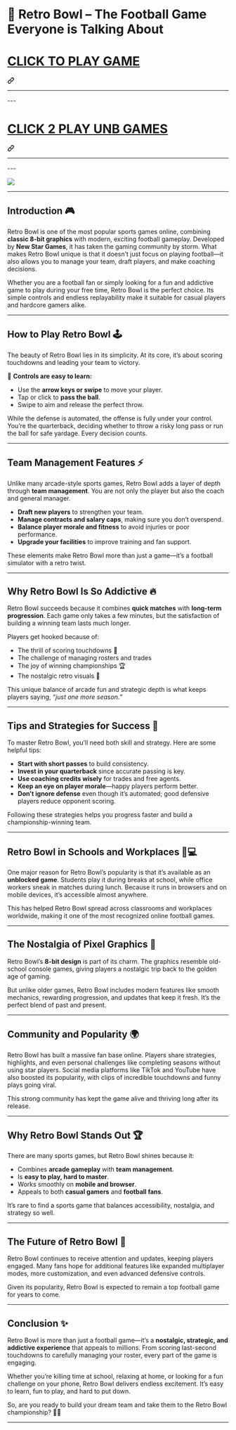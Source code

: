 # 🏈 Retro Bowl – The Football Game Everyone is Talking About

<div dir="auto"><div class="markdown-heading" dir="auto"><h1 dir="auto" class="heading-element"><a href="https://biolyze.space" rel="nofollow">CLICK TO PLAY GAME</a></h1><a id="user-content-click-to-play-game" class="anchor" aria-label="Permalink: CLICK TO PLAY GAME" href="#click-to-play-game"><svg class="octicon octicon-link" viewBox="0 0 16 16" version="1.1" width="16" height="16" aria-hidden="true"><path d="m7.775 3.275 1.25-1.25a3.5 3.5 0 1 1 4.95 4.95l-2.5 2.5a3.5 3.5 0 0 1-4.95 0 .751.751 0 0 1 .018-1.042.751.751 0 0 1 1.042-.018 1.998 1.998 0 0 0 2.83 0l2.5-2.5a2.002 2.002 0 0 0-2.83-2.83l-1.25 1.25a.751.751 0 0 1-1.042-.018.751.751 0 0 1-.018-1.042Zm-4.69 9.64a1.998 1.998 0 0 0 2.83 0l1.25-1.25a.751.751 0 0 1 1.042.018.751.751 0 0 1 .018 1.042l-1.25 1.25a3.5 3.5 0 1 1-4.95-4.95l2.5-2.5a3.5 3.5 0 0 1 4.95 0 .751.751 0 0 1-.018 1.042.751.751 0 0 1-1.042.018 1.998 1.998 0 0 0-2.83 0l-2.5 2.5a1.998 1.998 0 0 0 0 2.83Z"></path></svg></a></div><a id="user-content-click-to-play-game" aria-label="Permalink: CLICK TO PLAY GAME" href="#click-to-play-game"></a></div>
<hr>---
<div dir="auto"><div class="markdown-heading" dir="auto"><h1 dir="auto" class="heading-element"><a href="https://subjectnotes2.website" rel="nofollow">CLICK 2 PLAY UNB GAMES</a></h1><a id="user-content-click-2-play-unb-games" class="anchor" aria-label="Permalink: CLICK 2 PLAY UNB GAMES" href="#click-2-play-unb-games"><svg class="octicon octicon-link" viewBox="0 0 16 16" version="1.1" width="16" height="16" aria-hidden="true"><path d="m7.775 3.275 1.25-1.25a3.5 3.5 0 1 1 4.95 4.95l-2.5 2.5a3.5 3.5 0 0 1-4.95 0 .751.751 0 0 1 .018-1.042.751.751 0 0 1 1.042-.018 1.998 1.998 0 0 0 2.83 0l2.5-2.5a2.002 2.002 0 0 0-2.83-2.83l-1.25 1.25a.751.751 0 0 1-1.042-.018.751.751 0 0 1-.018-1.042Zm-4.69 9.64a1.998 1.998 0 0 0 2.83 0l1.25-1.25a.751.751 0 0 1 1.042.018.751.751 0 0 1 .018 1.042l-1.25 1.25a3.5 3.5 0 1 1-4.95-4.95l2.5-2.5a3.5 3.5 0 0 1 4.95 0 .751.751 0 0 1-.018 1.042.751.751 0 0 1-1.042.018 1.998 1.998 0 0 0-2.83 0l-2.5 2.5a1.998 1.998 0 0 0 0 2.83Z"></path></svg></a></div><a id="user-content-click-2-play-unb-games" aria-label="Permalink: CLICK 2 PLAY UNB GAMES" href="#click-2-play-unb-games"></a></div>
<hr>---
<p dir="auto"><a href="https://biolyze.space" rel="nofollow"><img src="https://camo.githubusercontent.com/d34f6714e059ec0e194ecf6c3917518ee36c076629394a5109f48b034b7eef52/68747470733a2f2f316c6573736f6e312e656d61696c2f67616d657a2e706e67" style="max-width: 100%;"></a></p>
<hr>

## Introduction 🎮

Retro Bowl is one of the most popular sports games online, combining **classic 8-bit graphics** with modern, exciting football gameplay. Developed by **New Star Games**, it has taken the gaming community by storm. What makes Retro Bowl unique is that it doesn’t just focus on playing football—it also allows you to manage your team, draft players, and make coaching decisions.

Whether you are a football fan or simply looking for a fun and addictive game to play during your free time, Retro Bowl is the perfect choice. Its simple controls and endless replayability make it suitable for casual players and hardcore gamers alike.

---

## How to Play Retro Bowl 🕹️

The beauty of Retro Bowl lies in its simplicity. At its core, it’s about scoring touchdowns and leading your team to victory.

🎯 **Controls are easy to learn:**

* Use the **arrow keys or swipe** to move your player.
* Tap or click to **pass the ball**.
* Swipe to aim and release the perfect throw.

While the defense is automated, the offense is fully under your control. You’re the quarterback, deciding whether to throw a risky long pass or run the ball for safe yardage. Every decision counts.

---

## Team Management Features ⚡

Unlike many arcade-style sports games, Retro Bowl adds a layer of depth through **team management**. You are not only the player but also the coach and general manager.

* **Draft new players** to strengthen your team.
* **Manage contracts and salary caps**, making sure you don’t overspend.
* **Balance player morale and fitness** to avoid injuries or poor performance.
* **Upgrade your facilities** to improve training and fan support.

These elements make Retro Bowl more than just a game—it’s a football simulator with a retro twist.

---

## Why Retro Bowl Is So Addictive 🔥

Retro Bowl succeeds because it combines **quick matches** with **long-term progression**. Each game only takes a few minutes, but the satisfaction of building a winning team lasts much longer.

Players get hooked because of:

* The thrill of scoring touchdowns 🏈
* The challenge of managing rosters and trades
* The joy of winning championships 🏆
* The nostalgic retro visuals 🎨

This unique balance of arcade fun and strategic depth is what keeps players saying, *“just one more season.”*

---

## Tips and Strategies for Success 🧠

To master Retro Bowl, you’ll need both skill and strategy. Here are some helpful tips:

* **Start with short passes** to build consistency.
* **Invest in your quarterback** since accurate passing is key.
* **Use coaching credits wisely** for trades and free agents.
* **Keep an eye on player morale**—happy players perform better.
* **Don’t ignore defense** even though it’s automated; good defensive players reduce opponent scoring.

Following these strategies helps you progress faster and build a championship-winning team.

---

## Retro Bowl in Schools and Workplaces 🏫💻

One major reason for Retro Bowl’s popularity is that it’s available as an **unblocked game**. Students play it during breaks at school, while office workers sneak in matches during lunch. Because it runs in browsers and on mobile devices, it’s accessible almost anywhere.

This has helped Retro Bowl spread across classrooms and workplaces worldwide, making it one of the most recognized online football games.

---

## The Nostalgia of Pixel Graphics 🎨

Retro Bowl’s **8-bit design** is part of its charm. The graphics resemble old-school console games, giving players a nostalgic trip back to the golden age of gaming.

But unlike older games, Retro Bowl includes modern features like smooth mechanics, rewarding progression, and updates that keep it fresh. It’s the perfect blend of past and present.

---

## Community and Popularity 🌍

Retro Bowl has built a massive fan base online. Players share strategies, highlights, and even personal challenges like completing seasons without using star players. Social media platforms like TikTok and YouTube have also boosted its popularity, with clips of incredible touchdowns and funny plays going viral.

This strong community has kept the game alive and thriving long after its release.

---

## Why Retro Bowl Stands Out 🏆

There are many sports games, but Retro Bowl shines because it:

* Combines **arcade gameplay** with **team management**.
* Is **easy to play, hard to master**.
* Works smoothly on **mobile and browser**.
* Appeals to both **casual gamers** and **football fans**.

It’s rare to find a sports game that balances accessibility, nostalgia, and strategy so well.

---

## The Future of Retro Bowl 🚀

Retro Bowl continues to receive attention and updates, keeping players engaged. Many fans hope for additional features like expanded multiplayer modes, more customization, and even advanced defensive controls.

Given its popularity, Retro Bowl is expected to remain a top football game for years to come.

---

## Conclusion ✨

Retro Bowl is more than just a football game—it’s a **nostalgic, strategic, and addictive experience** that appeals to millions. From scoring last-second touchdowns to carefully managing your roster, every part of the game is engaging.

Whether you’re killing time at school, relaxing at home, or looking for a fun challenge on your phone, Retro Bowl delivers endless excitement. It’s easy to learn, fun to play, and hard to put down.

So, are you ready to build your dream team and take them to the Retro Bowl championship? 🏈🔥

---

